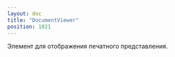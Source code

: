 ```yaml
---
layout: doc
title: "DocumentViewer"
position: 1021
---
```


Элемент для отображения печатного представления.
